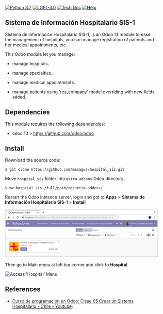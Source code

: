[![Python 3.7](https://img.shields.io/badge/Python-3.7-blue)](https://www.python.org/downloads/release/python-375/)
[![LGPL-3.0](https://img.shields.io/github/license/macagua/hospital_sis.svg)](https://github.com/macagua/hospital_sis/blob/master/LICENSE)
[![Tech Doc](http://img.shields.io/badge/master-docs-875A7B.svg?style=flat&colorA=8F8F8F)](https://www.youtube.com/watch?v=ibwZs-dL5H8)
[![Help](http://img.shields.io/badge/master-help-875A7B.svg?style=flat&colorA=8F8F8F)](https://www.odoo.com/forum/help-1)

Sistema de Información Hospitalario SIS-1
-----------------------------------------

Sistema de Información Hospitalario SIS-1, is an Odoo 13 module to ease the 
management of hospitals, you can manage registration of patients and her 
medical appointments, etc.

This Odoo module let you manage:

- manage hospitals.

- manage specialties.

- manage medical appointments.

- manage patients using 'res_company' model overriding with new fields added.


Dependencies
------------

This module requires the following dependencies:

- odoo 13 > https://github.com/odoo/odoo


Install
-------

Download the source code:

```
$ git clone https://github.com/macagua/hospital_sis.git
```

Move ``hospital_sis`` folder into ``extra-addons`` Odoo directory:

```
$ mv hospital_sis /full/path/to/extra-addons/
```

Restart the Odoo instance server, login and got to **Apps** > **Sistema de Información Hospitalario SIS-1** > **Install**

![Install 'Sistema de Información Hospitalario SIS-1' Module](https://raw.githubusercontent.com/macagua/hospital_sis/master/static/description/install_module.png "Install 'Sistema de Información Hospitalario SIS-1' Module")

Then go to Main menu at left top corner and click to **Hospital**.

![Access 'Hospital' Menu](https://raw.githubusercontent.com/macagua/hospital_sis/master/static/description/manage_hospital.png "Access 'Hospital' Menu")


References
----------

- [Curso de programación en Odoo: Clase 05 Crear un Sistema Hospitalario - Chile - Youtube](https://www.youtube.com/watch?v=ibwZs-dL5H8).
